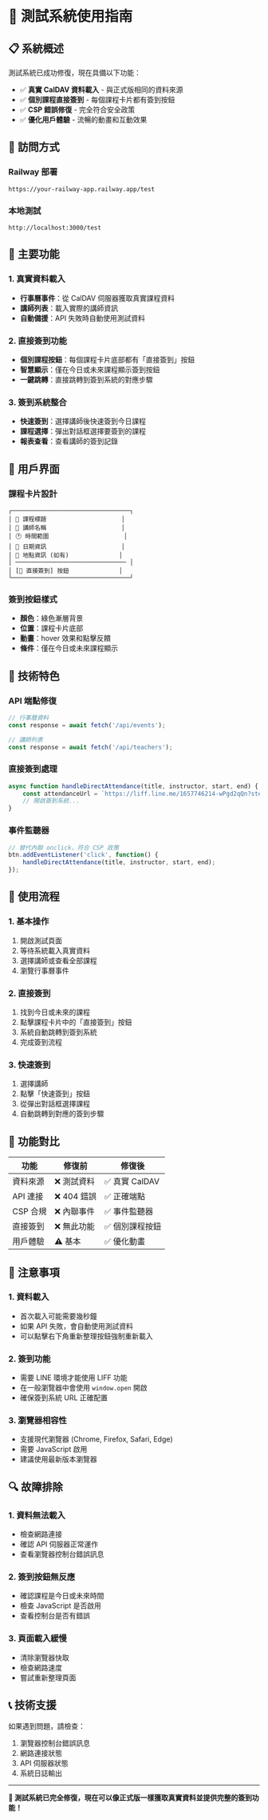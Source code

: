 # 🎯 測試系統使用指南

## 📋 系統概述

測試系統已成功修復，現在具備以下功能：
- ✅ **真實 CalDAV 資料載入** - 與正式版相同的資料來源
- ✅ **個別課程直接簽到** - 每個課程卡片都有簽到按鈕
- ✅ **CSP 錯誤修復** - 完全符合安全政策
- ✅ **優化用戶體驗** - 流暢的動畫和互動效果

## 🚀 訪問方式

### Railway 部署
```
https://your-railway-app.railway.app/test
```

### 本地測試
```
http://localhost:3000/test
```

## 🎯 主要功能

### 1. 真實資料載入
- **行事曆事件**：從 CalDAV 伺服器獲取真實課程資料
- **講師列表**：載入實際的講師資訊
- **自動備援**：API 失敗時自動使用測試資料

### 2. 直接簽到功能
- **個別課程按鈕**：每個課程卡片底部都有「直接簽到」按鈕
- **智慧顯示**：僅在今日或未來課程顯示簽到按鈕
- **一鍵跳轉**：直接跳轉到簽到系統的對應步驟

### 3. 簽到系統整合
- **快速簽到**：選擇講師後快速簽到今日課程
- **課程選擇**：彈出對話框選擇要簽到的課程
- **報表查看**：查看講師的簽到記錄

## 🎨 用戶界面

### 課程卡片設計
```
┌─────────────────────────────────┐
│ 📅 課程標題                     │
│ 👤 講師名稱                     │
│ 🕐 時間範圍                     │
│ 📅 日期資訊                     │
│ 📍 地點資訊 (如有)              │
│ ─────────────────────────────── │
│ [🎯 直接簽到] 按鈕              │
└─────────────────────────────────┘
```

### 簽到按鈕樣式
- **顏色**：綠色漸層背景
- **位置**：課程卡片底部
- **動畫**：hover 效果和點擊反饋
- **條件**：僅在今日或未來課程顯示

## 🔧 技術特色

### API 端點修復
```javascript
// 行事曆資料
const response = await fetch('/api/events');

// 講師列表
const response = await fetch('/api/teachers');
```

### 直接簽到處理
```javascript
async function handleDirectAttendance(title, instructor, start, end) {
    const attendanceUrl = `https://liff.line.me/1657746214-wPgd2qQn?step=3&teacher=${instructor}&course=${title}&time=${timeString}`;
    // 開啟簽到系統...
}
```

### 事件監聽器
```javascript
// 替代內聯 onclick，符合 CSP 政策
btn.addEventListener('click', function() {
    handleDirectAttendance(title, instructor, start, end);
});
```

## 📱 使用流程

### 1. 基本操作
1. 開啟測試頁面
2. 等待系統載入真實資料
3. 選擇講師或查看全部課程
4. 瀏覽行事曆事件

### 2. 直接簽到
1. 找到今日或未來的課程
2. 點擊課程卡片中的「直接簽到」按鈕
3. 系統自動跳轉到簽到系統
4. 完成簽到流程

### 3. 快速簽到
1. 選擇講師
2. 點擊「快速簽到」按鈕
3. 從彈出對話框選擇課程
4. 自動跳轉到對應的簽到步驟

## 🎯 功能對比

| 功能 | 修復前 | 修復後 |
|------|--------|--------|
| 資料來源 | ❌ 測試資料 | ✅ 真實 CalDAV |
| API 連接 | ❌ 404 錯誤 | ✅ 正確端點 |
| CSP 合規 | ❌ 內聯事件 | ✅ 事件監聽器 |
| 直接簽到 | ❌ 無此功能 | ✅ 個別課程按鈕 |
| 用戶體驗 | ⚠️ 基本 | ✅ 優化動畫 |

## 🚨 注意事項

### 1. 資料載入
- 首次載入可能需要幾秒鐘
- 如果 API 失敗，會自動使用測試資料
- 可以點擊右下角重新整理按鈕強制重新載入

### 2. 簽到功能
- 需要 LINE 環境才能使用 LIFF 功能
- 在一般瀏覽器中會使用 `window.open` 開啟
- 確保簽到系統 URL 正確配置

### 3. 瀏覽器相容性
- 支援現代瀏覽器 (Chrome, Firefox, Safari, Edge)
- 需要 JavaScript 啟用
- 建議使用最新版本瀏覽器

## 🔍 故障排除

### 1. 資料無法載入
- 檢查網路連接
- 確認 API 伺服器正常運作
- 查看瀏覽器控制台錯誤訊息

### 2. 簽到按鈕無反應
- 確認課程是今日或未來時間
- 檢查 JavaScript 是否啟用
- 查看控制台是否有錯誤

### 3. 頁面載入緩慢
- 清除瀏覽器快取
- 檢查網路速度
- 嘗試重新整理頁面

## 📞 技術支援

如果遇到問題，請檢查：
1. 瀏覽器控制台錯誤訊息
2. 網路連接狀態
3. API 伺服器狀態
4. 系統日誌輸出

---

**🎉 測試系統已完全修復，現在可以像正式版一樣獲取真實資料並提供完整的簽到功能！**
